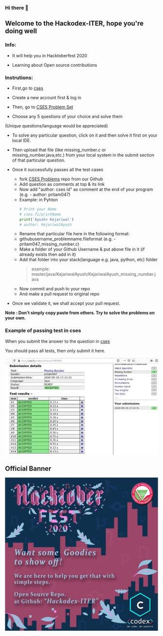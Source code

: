 ### Hi there 👋

## Welcome to the Hackodex-ITER, hope you're doing well

<!--

**Hackodex-ITER/Hackodex-ITER** is a ✨ _special_ ✨ repository because its `README.md` (this file) appears on your GitHub profile.

add some techy words (like code n all) etc and add one banner

-->

### Info:

- It will help you in Hacktoberfest 2020

- Learning about Open source contributions

### Instrutions:

- First,go to [cses](https://cses.fi)

- Create a new account first & log in

- Then, go to [CSES Problem Set](https://cses.fi/problemset/)

- Choose any 5 questions of your choice and solve them

(Unique questions/language would be appreciated)

- To solve any particular question, click on it and then solve it first on your local IDE.

- Then upload that file (like missing_number.c or missing_number.java,etc.) from your local system in the submit section of that particular question.

- Once it successfully passes all the test cases

  - fork [CSES Problems](https://github.com/Hackodex-ITER/CSES-Problems) repo from our Github
  - Add question as comments at top & its link
  - Now add "author: cses id" as comment at the end of your program (e.g. - author: pritam047)
  - Example: in Pyhton
    ```python
    # Print your Name
    # cses.fi/printName
    print('Ayush> Kejariwal')
    # author: KejariwalAyush
    ```
  - Rename that particular file here in the following format:
  - githubusername_problemname.fileformat (e.g. - pritam047_missing_number.c)
  - Make a folder of your Github Username & put above file in it (if already exists then add in it)
  - Add that folder into your stack(language e.g. java, python, etc) folder
    > example: master/java/KejariwalAyush/KejariwalAyush_missing_number.java
  - Now commit and push to your repo
  - And make a pull request to original repo

- Once we validate it, we shall accept your pull request.

**Note : Don't simply copy paste from others. Try to solve the problems on your own.**

### Example of passing test in cses

When you submit the answer to the question in [cses](https://cses.fi)

You should pass all tests, then only submit it here.

![Example](https://github.com/Hackodex-ITER/Hackodex-ITER/blob/master/example.jpg?raw=true)

## Official Banner

![Banner](https://github.com/Hackodex-ITER/Hackodex-ITER/blob/master/Hacktober.png?raw=true)
